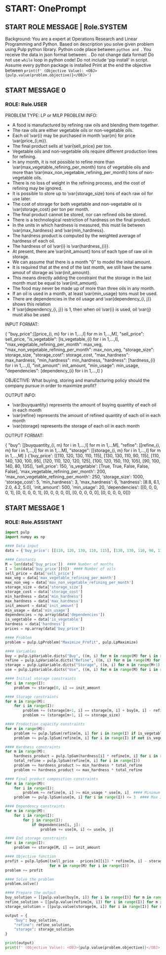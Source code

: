 # START: OnePrompt 
## START ROLE MESSAGE | Role.SYSTEM 
Background: You are a expert at Operations Research and Linear Programming and Python. Based on description you solve given problem using Pulp python library. Python code place between ```python and ```. You receive the data in json format between: <DATA></DATA>. Do not change data format! Do not use `while` loop in python code! Do not include 'pip install' in script. Assume every python package is installed Print at the end the objective between <OBJ></OBJ> `print(f' (Objective Value): <OBJ>{pulp.value(problem.objective)}</OBJ>')`  
## START MESSAGE 0 
### ROLE: Role.USER
<DESCRIPTION>
PROBLEM TYPE: LP or MILP
PROBLEM INFO:

- A food is manufactured by refining raw oils and blending them together. 
- The raw oils are either vegetable oils or non-vegetable oils. 
- Each oil \var{i} may be purchased in month \var{m} for price \var{price_{i,m}}.
- The final product sells at \var{sell_price} per ton.
- Vegetable oils and non-vegetable oils require different production lines for refining. 
- In any month, it is not possible to refine more than \var{max_vegetable_refining_per_month} tons of vegetable oils and more than \var{max_non_vegetable_refining_per_month} tons of non-vegetable oils. 
- There is no loss of weight in the refining process, and the cost of refining may be ignored.
- It is possible to store up to \var{storage_size} tons of each raw oil for use later. 
- The cost of storage for both vegetable and non-vegetable oil is \var{storage_cost} per ton per month.
- The final product cannot be stored, nor can refined oils be stored.
- There is a technological restriction of hardness on the final product. 
- In the units in which hardness is measured, this must lie between \var{max_hardness} and \var{min_hardness}.
- The hardness product is computed by the weighted average of hardness of each oil.
- The hardness of oil \var{i} is \var{hardness_{i}}.
- At present, there are \var{init_amount} tons of each type of raw oil in storage. 
- We can assume that there is a month "0" to model the inital amount.
- It is required that at the end of the last month, we still have the same amout of storage as \var{init_amount}.
- This means directly adding the constraint that the storage in the last month must be equal to \var{init_amount}.
- The food may never be made up of more than three oils in any month.
- If an oil is used in a month, at least \var{min_usage} tons must be used.
- There are dependencies in the oil usage and \var{dependency_{i, j}} shows this relation
- If \var{dependency_{i, j}} is 1, then when oil \var{i} is used, oil \var{j} must also be used


INPUT FORMAT:

{
    "buy_price":[[price_{i, m} for i in 1,...,I] for m in 1,...,M],
    "sell_price": sell_price,
    "is_vegetable": [is_vegetable_{i} for i in 1,...,I],
    "max_vegetable_refining_per_month": max_veg,
    "max_non_vegetable_refining_per_month": max_non_veg,
    "storage_size": storage_size,
    "storage_cost": storage_cost,
    "max_hardness": max_hardness,
    "min_hardness": min_hardness,
    "hardness": [hardness_{i} for i in 1,...,I],
    "init_amount": init_amount,
    "min_usage": min_usage,
    "dependencies": [dependency_{i} for i in 1,...,I]
}


OBJECTIVE: What buying, storing and manufacturing policy should the company pursue in order to maximize profit?

OUTPUT INFO: 

- \var{buyquantity} represents the amount of buying quantity of each oil in each month
- \var{refine} represents the amount of refined quantity of each oil in each month
- \var{storage} represents the storage of each oil in each month
 
OUTPUT FORMAT: 

{
    "buy": [[buyquantity_{i, m} for i in 1,...,I] for m in 1,...M],
    "refine": [[refine_{i, m} for i in 1,...,I] for m in 1,...M],
    "storage": [[storage_{i, m} for i in 1,...,I] for m in 1,...,M]
} 
</DESCRIPTION>
<DATA>
{'buy_price': [[110, 120, 130, 110, 115], [130, 130, 110, 90, 115], [110, 140, 130, 100, 95], [120, 110, 120, 120, 125], [100, 120, 150, 110, 105], [90, 100, 140, 80, 135]], 'sell_price': 150, 'is_vegetable': [True, True, False, False, False], 'max_vegetable_refining_per_month': 200, 'max_non_vegetable_refining_per_month': 250, 'storage_size': 1000, 'storage_cost': 5, 'min_hardness': 3, 'max_hardness': 6, 'hardness': [8.8, 6.1, 2.0, 4.2, 5.0], 'init_amount': 500, 'min_usage': 20, 'dependencies': [[0, 0, 0, 0, 1], [0, 0, 0, 0, 1], [0, 0, 0, 0, 0], [0, 0, 0, 0, 0], [0, 0, 0, 0, 0]]}</DATA>


## START MESSAGE 1 
### ROLE: Role.ASSISTANT
```python
import pulp
import numpy as np

#### Data input
data = {'buy_price': [[110, 120, 130, 110, 115], [130, 130, 110, 90, 115], [110, 140, 130, 100, 95], [120, 110, 120, 120, 125], [100, 120, 150, 110, 105], [90, 100, 140, 80, 135]], 'sell_price': 150, 'is_vegetable': [True, True, False, False, False], 'max_vegetable_refining_per_month': 200, 'max_non_vegetable_refining_per_month': 250, 'storage_size': 1000, 'storage_cost': 5, 'min_hardness': 3, 'max_hardness': 6, 'hardness': [8.8, 6.1, 2.0, 4.2, 5.0], 'init_amount': 500, 'min_usage': 20, 'dependencies': [[0, 0, 0, 0, 1], [0, 0, 0, 0, 1], [0, 0, 0, 0, 0], [0, 0, 0, 0, 0], [0, 0, 0, 0, 0]]}

#### Constants
M = len(data['buy_price'])  #### Number of months
I = len(data['buy_price'][0])  #### Number of oils
sell_price = data['sell_price']
max_veg = data['max_vegetable_refining_per_month']
max_non_veg = data['max_non_vegetable_refining_per_month']
storage_size = data['storage_size']
storage_cost = data['storage_cost']
min_hardness = data['min_hardness']
max_hardness = data['max_hardness']
init_amount = data['init_amount']
min_usage = data['min_usage']
dependencies = np.array(data['dependencies'])
is_vegetable = data['is_vegetable']
hardness = data['hardness']
prices = np.array(data['buy_price'])

#### Problem
problem = pulp.LpProblem("Maximize_Profit", pulp.LpMaximize)

#### Variables
buy = pulp.LpVariable.dicts("Buy", ((m, i) for m in range(M) for i in range(I)), lowBound=0, cat='Continuous')
refine = pulp.LpVariable.dicts("Refine", ((m, i) for m in range(M) for i in range(I)), lowBound=0, cat='Continuous')
storage = pulp.LpVariable.dicts("Storage", ((m, i) for m in range(M+1) for i in range(I)), lowBound=0, cat='Continuous')
use = pulp.LpVariable.dicts("Use", ((m, i) for m in range(M) for i in range(I)), cat='Binary')

#### Initial storage constraints
for i in range(I):
    problem += storage[0, i] == init_amount

#### Storage constraints
for m in range(M):
    for i in range(I):
        problem += (storage[m+1, i] == storage[m, i] + buy[m, i] - refine[m, i])
        problem += (storage[m+1, i] <= storage_size)

#### Production capacity constraints
for m in range(M):
    problem += pulp.lpSum(refine[m, i] for i in range(I) if is_vegetable[i]) <= max_veg
    problem += pulp.lpSum(refine[m, i] for i in range(I) if not is_vegetable[i]) <= max_non_veg

#### Hardness constraints
for m in range(M):
    hardness_product = pulp.lpSum(hardness[i] * refine[m, i] for i in range(I))
    total_refine = pulp.lpSum(refine[m, i] for i in range(I))
    problem += hardness_product >= min_hardness * total_refine
    problem += hardness_product <= max_hardness * total_refine

#### Final product composition constraints
for m in range(M):
    for i in range(I):
        problem += refine[m, i] >= min_usage * use[m, i]  #### Minimum usage
    problem += pulp.lpSum(use[m, i] for i in range(I)) <= 3  #### Max 3 oils used

#### Dependency constraints
for m in range(M):
    for i in range(I):
        for j in range(I):
            if dependencies[i, j]:
                problem += use[m, i] <= use[m, j]

#### End storage constraints
for i in range(I):
    problem += storage[M, i] == init_amount

#### Objective function
profit = pulp.lpSum((sell_price - prices[m][i]) * refine[m, i] - storage_cost * storage[m+1, i]
                    for m in range(M) for i in range(I))
problem += profit

#### Solve the problem
problem.solve()

#### Prepare the output
buy_solution = [[pulp.value(buy[m, i]) for i in range(I)] for m in range(M)]
refine_solution = [[pulp.value(refine[m, i]) for i in range(I)] for m in range(M)]
storage_solution = [[pulp.value(storage[m, i]) for i in range(I)] for m in range(M+1)]  #### Including initial storage

output = {
    "buy": buy_solution,
    "refine": refine_solution,
    "storage": storage_solution
}

print(output)
print(f' (Objective Value): <OBJ>{pulp.value(problem.objective)}</OBJ>')
```

